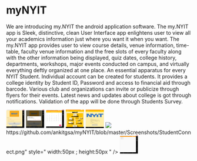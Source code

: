 # myNYIT
We are introducing my.NYIT the android application software. The my.NYIT app is Sleek, distinctive, clean User Interface app enlightens user to view all your academics information just where you want it when you want. The my.NYIT app provides user to view course details, venue information, time-table, faculty venue information and the free slots of every faculty along with the other information being displayed, quiz dates, college history, departments, workshops, major events conducted on campus, and virtually everything deftly organized at one place. An essential apparatus for every NYIT Student. Individual account can be created for students. It provides a college identity by Student ID, Password and access to financial aid through barcode. Various club and organizations can invite or publicize through flyers for their events. Latest news and updates about college is got through notifications. Validation of the app will be done through Students Survey. 


<img src="https://github.com/ankitgsa/myNYIT/blob/master/Screenshots/LoginPage_my.nyit.PNG" style=" width:50px ; height:50px " />


<img src="https://github.com/ankitgsa/myNYIT/blob/master/Screenshots/NewUserLogin_my.nyit.PNG" style=" width:50px ; height:50px " />
<img src="
https://github.com/ankitgsa/myNYIT/blob/master/Screenshots/SchedulePage.png" style=" width:50px ; height:50px " />
<img src="
https://github.com/ankitgsa/myNYIT/blob/master/Screenshots/Screen%20Shot%202017-10-24%20at%2011.32.17%20PM.png" style=" width:50px ; height:50px " />
<img src="
https://github.com/ankitgsa/myNYIT/blob/master/Screenshots/Screen%20Shot%202017-10-24%20at%2011.32.35%20PM.png" style=" width:50px ; height:50px " />
<img src="

https://github.com/ankitgsa/myNYIT/blob/master/Screenshots/StudentConnect.png" style=" width:50px ; height:50px " />
<img src="
https://github.com/ankitgsa/myNYIT/blob/master/Screenshots/Subjects.png" style=" width:50px ; height:50px " />

